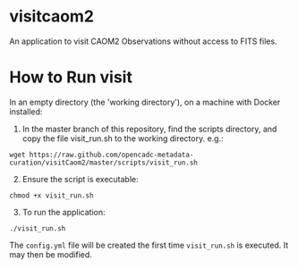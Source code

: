 # visitcaom2
An application to visit CAOM2 Observations without access to FITS files.

# How to Run visit

In an empty directory (the 'working directory'), on a machine with Docker installed:

1. In the master branch of this repository, find the scripts directory, and copy the file visit_run.sh to the working directory. e.g.:

  ```
  wget https://raw.github.com/opencadc-metadata-curation/visitCaom2/master/scripts/visit_run.sh
  ```

2. Ensure the script is executable:

```
chmod +x visit_run.sh
```

3. To run the application:

```
./visit_run.sh
```

The `config.yml` file will be created the first time `visit_run.sh` is executed. It may then be modified.
